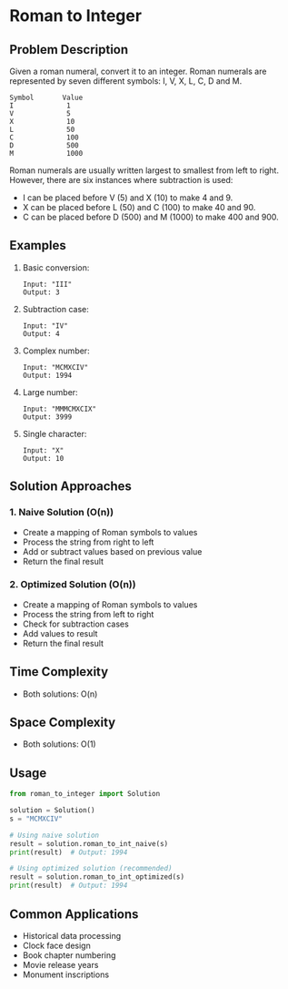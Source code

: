 # Roman to Integer

## Problem Description
Given a roman numeral, convert it to an integer. Roman numerals are represented by seven different symbols: I, V, X, L, C, D and M.

```
Symbol       Value
I             1
V             5
X             10
L             50
C             100
D             500
M             1000
```

Roman numerals are usually written largest to smallest from left to right. However, there are six instances where subtraction is used:
- I can be placed before V (5) and X (10) to make 4 and 9. 
- X can be placed before L (50) and C (100) to make 40 and 90. 
- C can be placed before D (500) and M (1000) to make 400 and 900.

## Examples
1. Basic conversion:
   ```
   Input: "III"
   Output: 3
   ```

2. Subtraction case:
   ```
   Input: "IV"
   Output: 4
   ```

3. Complex number:
   ```
   Input: "MCMXCIV"
   Output: 1994
   ```

4. Large number:
   ```
   Input: "MMMCMXCIX"
   Output: 3999
   ```

5. Single character:
   ```
   Input: "X"
   Output: 10
   ```

## Solution Approaches

### 1. Naive Solution (O(n))
- Create a mapping of Roman symbols to values
- Process the string from right to left
- Add or subtract values based on previous value
- Return the final result

### 2. Optimized Solution (O(n))
- Create a mapping of Roman symbols to values
- Process the string from left to right
- Check for subtraction cases
- Add values to result
- Return the final result

## Time Complexity
- Both solutions: O(n)

## Space Complexity
- Both solutions: O(1)

## Usage
```python
from roman_to_integer import Solution

solution = Solution()
s = "MCMXCIV"

# Using naive solution
result = solution.roman_to_int_naive(s)
print(result)  # Output: 1994

# Using optimized solution (recommended)
result = solution.roman_to_int_optimized(s)
print(result)  # Output: 1994
```

## Common Applications
- Historical data processing
- Clock face design
- Book chapter numbering
- Movie release years
- Monument inscriptions 
